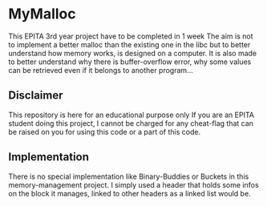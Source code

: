 # MyMalloc

This EPITA 3rd year project have to be completed in 1 week
The aim is not to implement a better malloc than the existing one in the libc but to better understand how memory works, is designed on a computer.
It is also made to better understand why there is buffer-overflow error, why some values can be retrieved even if it belongs to another program...

## Disclaimer
This repository is here for an educational purpose only
If you are an EPITA student doing this project, I cannot be charged for any cheat-flag that can be raised on you for using this code or a part of this code.

## Implementation

There is no special implementation like Binary-Buddies or Buckets in this memory-management project.
I simply used a header that holds some infos on the block it manages, linked to other headers as a linked list would be.

